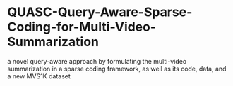 # QUASC-Query-Aware-Sparse-Coding-for-Multi-Video-Summarization
a novel query-aware approach by formulating the multi-video summarization in a sparse coding framework, as well as its code, data, and a new MVS1K dataset
